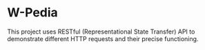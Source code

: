 # W-Pedia

This project uses RESTful (Representational State Transfer) API to demonstrate different HTTP requests and their precise functioning.

